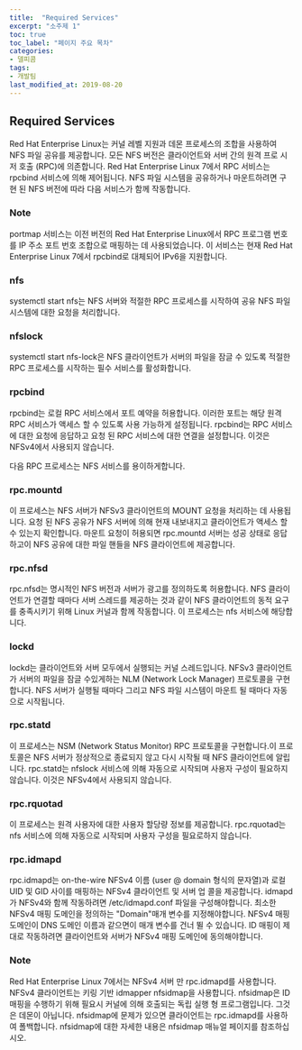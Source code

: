 ```yaml
---
title:  "Required Services"
excerpt: "소주제 1"
toc: true
toc_label: "페이지 주요 목차"
categories:
- 델피콤
tags:
- 개발팀
last_modified_at: 2019-08-20
---
```


## Required Services
Red Hat Enterprise Linux는 커널 레벨 지원과 데몬 프로세스의 조합을 사용하여 NFS 파일 공유를 제공합니다. 모든 NFS 버전은 클라이언트와 서버 간의 원격 프로 시저 호출 (RPC)에 의존합니다. Red Hat Enterprise Linux 7에서 RPC 서비스는 rpcbind 서비스에 의해 제어됩니다. NFS 파일 시스템을 공유하거나 마운트하려면 구현 된 NFS 버전에 따라 다음 서비스가 함께 작동합니다.

### **Note**   
portmap 서비스는 이전 버전의 Red Hat Enterprise Linux에서 RPC 프로그램 번호를 IP 주소 포트 번호 조합으로 매핑하는 데 사용되었습니다. 이 서비스는 현재 Red Hat Enterprise Linux 7에서 rpcbind로 대체되어 IPv6을 지원합니다.

### **nfs**   
systemctl start nfs는 NFS 서버와 적절한 RPC 프로세스를 시작하여 공유 NFS 파일 시스템에 대한 요청을 처리합니다.

### **nfslock**   
systemctl start nfs-lock은 NFS 클라이언트가 서버의 파일을 잠글 수 있도록 적절한 RPC 프로세스를 시작하는 필수 서비스를 활성화합니다.

### **rpcbind**   
rpcbind는 로컬 RPC 서비스에서 포트 예약을 허용합니다. 이러한 포트는 해당 원격 RPC 서비스가 액세스 할 수 있도록 사용 가능하게 설정됩니다. rpcbind는 RPC 서비스에 대한 요청에 응답하고 요청 된 RPC 서비스에 대한 연결을 설정합니다. 이것은 NFSv4에서 사용되지 않습니다.

다음 RPC 프로세스는 NFS 서비스를 용이하게합니다.

### **rpc.mountd**   
이 프로세스는 NFS 서버가 NFSv3 클라이언트의 MOUNT 요청을 처리하는 데 사용됩니다. 요청 된 NFS 공유가 NFS 서버에 의해 현재 내보내지고 클라이언트가 액세스 할 수 있는지 확인합니다. 마운트 요청이 허용되면 rpc.mountd 서버는 성공 상태로 응답하고이 NFS 공유에 대한 파일 핸들을 NFS 클라이언트에 제공합니다.

### **rpc.nfsd**   
rpc.nfsd는 명시적인 NFS 버전과 서버가 광고를 정의하도록 허용합니다. NFS 클라이언트가 연결할 때마다 서버 스레드를 제공하는 것과 같이 NFS 클라이언트의 동적 요구를 충족시키기 위해 Linux 커널과 함께 작동합니다. 이 프로세스는 nfs 서비스에 해당합니다.

### **lockd**   
lockd는 클라이언트와 서버 모두에서 실행되는 커널 스레드입니다. NFSv3 클라이언트가 서버의 파일을 잠글 수있게하는 NLM (Network Lock Manager) 프로토콜을 구현합니다. NFS 서버가 실행될 때마다 그리고 NFS 파일 시스템이 마운트 될 때마다 자동으로 시작됩니다.

### **rpc.statd**   
이 프로세스는 NSM (Network Status Monitor) RPC 프로토콜을 구현합니다.이 프로토콜은 NFS 서버가 정상적으로 종료되지 않고 다시 시작될 때 NFS 클라이언트에 알립니다. rpc.statd는 nfslock 서비스에 의해 자동으로 시작되며 사용자 구성이 필요하지 않습니다. 이것은 NFSv4에서 사용되지 않습니다.

### **rpc.rquotad**   
이 프로세스는 원격 사용자에 대한 사용자 할당량 정보를 제공합니다. rpc.rquotad는 nfs 서비스에 의해 자동으로 시작되며 사용자 구성을 필요로하지 않습니다.

### **rpc.idmapd**   
rpc.idmapd는 on-the-wire NFSv4 이름 (user @ domain 형식의 문자열)과 로컬 UID 및 GID 사이를 매핑하는 NFSv4 클라이언트 및 서버 업 콜을 제공합니다. idmapd가 NFSv4와 함께 작동하려면 /etc/idmapd.conf 파일을 구성해야합니다. 최소한 NFSv4 매핑 도메인을 정의하는 "Domain"매개 변수를 지정해야합니다. NFSv4 매핑 도메인이 DNS 도메인 이름과 같으면이 매개 변수를 건너 뛸 수 있습니다. ID 매핑이 제대로 작동하려면 클라이언트와 서버가 NFSv4 매핑 도메인에 동의해야합니다.

### **Note**  
Red Hat Enterprise Linux 7에서는 NFSv4 서버 만 rpc.idmapd를 사용합니다. NFSv4 클라이언트는 키링 기반 idmapper nfsidmap을 사용합니다. nfsidmap은 ID 매핑을 수행하기 위해 필요시 커널에 의해 호출되는 독립 실행 형 프로그램입니다. 그것은 데몬이 아닙니다. nfsidmap에 문제가 있으면 클라이언트는 rpc.idmapd를 사용하여 폴백합니다. nfsidmap에 대한 자세한 내용은 nfsidmap 매뉴얼 페이지를 참조하십시오.


